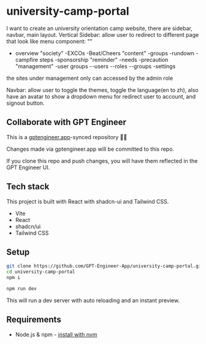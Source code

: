 # university-camp-portal

I want to create an university orientation camp website, there are sidebar, navbar, main layout.
Vertical Sidebar: allow user to redirect to different page that look like menu component:
""
- overview
"society"
-EXCOs
-Beat/Cheers
"content"
-groups
-rundown
-campfire steps
-sponsorship
"reminder"
-needs
-precaution
"management"
-user groups
--users
--roles
--groups
-settings

the sites under management only can accessed by the admin role

Navbar: allow user to toggle the themes, toggle the language(en to zh), also have an avatar to show a dropdown menu for redirect user to account, and signout button.



## Collaborate with GPT Engineer

This is a [gptengineer.app](https://gptengineer.app)-synced repository 🌟🤖

Changes made via gptengineer.app will be committed to this repo.

If you clone this repo and push changes, you will have them reflected in the GPT Engineer UI.

## Tech stack

This project is built with React with shadcn-ui and Tailwind CSS.

- Vite
- React
- shadcn/ui
- Tailwind CSS

## Setup

```sh
git clone https://github.com/GPT-Engineer-App/university-camp-portal.git
cd university-camp-portal
npm i
```

```sh
npm run dev
```

This will run a dev server with auto reloading and an instant preview.

## Requirements

- Node.js & npm - [install with nvm](https://github.com/nvm-sh/nvm#installing-and-updating)
